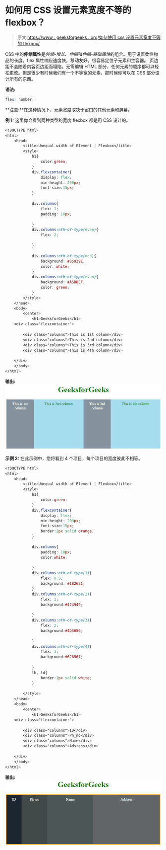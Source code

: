 # 如何用 CSS 设置元素宽度不等的 flexbox？

> 原文:[https://www . geeksforgeeks . org/如何使用 css 设置元素宽度不等的 flexbox/](https://www.geeksforgeeks.org/how-to-set-flexbox-having-unequal-width-of-elements-using-css/)

CSS 中的**伸缩属性**是*伸缩-增长*、*伸缩*和*伸缩-基础属性*的组合。用于设置柔性物品的长度。flex 属性响应速度快，移动友好。很容易定位子元素和主容器。
页边距不会随着内容页边距而塌陷。无需编辑 HTML 部分，任何元素的顺序都可以轻松更改。但是很少有时候我们有一个不等宽的元素，那时候你可以在 CSS 部分设计所有的东西。

**语法:**

```css
flex: number;
```

**注意:**在这种情况下，元素宽度取决于窗口的其他元素和屏幕。

**例 1:** 这里你会看到两种类型的宽度 flexbox 都是用 CSS 设计的。

```css
<!DOCTYPE html>
<html>
    <head>
        <title>Unequal width of Element | Flexbox</title>
        <style>
            h1{
                color:green;
            }
            div.flexcontainer{
                display: flex;
                min-height: 200px; 
                font-size:15px;
            }

            div.columns{
                flex: 1;
                padding: 10px;

            }
            div.columns:nth-of-type(even){
                flex: 2;

            }

            div.columns:nth-of-type(odd){
                background: #85929E;
                color: white;
            }
            div.columns:nth-of-type(even){
                background: #A5DDEF;
                color: green;
            }
        </style>
    </head>
    <body>
        <center>
            <h1>GeeksforGeeks</h1>
    <div class="flexcontainer">

        <div class="columns">This is 1st column</div>
        <div class="columns">This is 2nd column</div>
        <div class="columns">This is 3rd column</div>
        <div class="columns">This is 4th column</div>

    </div>
    </body>
</html>                    
```

**输出:**
![](img/53ff5ebc75c4f29cce197590e75b57a9.png)

**示例 2:** 在此示例中，您将看到 4 个项目，每个项目的宽度彼此不相等。

```css
<!DOCTYPE html>
<html>
    <head>
        <title>Unequal width of Element | Flexbox</title>
        <style>
            h1{
                color:green;
            }
            div.flexcontainer{
                display: flex;
                min-height: 200px; 
                font-size:15px;
                border:2px solid orange;
            }

            div.columns{
                padding: 10px;
                color:white;

            }
            div.columns:nth-of-type(1){
                flex: 0.5;
                background: #1B2631;
            }
            div.columns:nth-of-type(2){
                flex: 1;
                background:#424949;

            }
            div.columns:nth-of-type(3){
                flex: 2;
                background:#4D5656;

            }
            div.columns:nth-of-type(4){
                flex: 3;
                background:#626567;

            }
            th, td{
                border:1px solid white;
            }

        </style>
    </head>
    <body>
        <center>
            <h1>GeeksforGeeks</h1>
    <div class="flexcontainer">

        <div class="columns">ID</div>
        <div class="columns">Ph_no</div>
        <div class="columns">Name</div>
        <div class="columns">Adsress</div>

    </div>
    </body>
</html>                    
```

**输出:**
![](img/3e78b7d7540b20c70656432a49bef759.png)